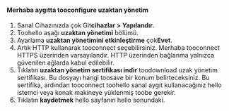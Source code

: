 
#### <a name="tooconfigure-remote-management-on-hello-device"></a>Merhaba aygıtta tooconfigure uzaktan yönetim
1. Sanal Cihazınızda çok Git**cihazlar > Yapılandır**.
2. Toohello aşağı **uzaktan yönetimi** bölümü.
3. Ayarlama **uzaktan yönetimini etkinleştirme** çok**Evet**.
4. Artık HTTP kullanarak tooconnect seçebilirsiniz. Merhaba tooconnect HTTPS üzerinden varsayılandır. HTTP üzerinden bağlanma yalnızca güvenilen ağlarda kabul edilebilir.
5. Tıklatın **uzaktan yönetim sertifikası indir** toodownload uzak yönetim sertifikası. Bu dosyayı hangi toosave bir konum belirteceksiniz. Bu sertifika, ardından tooconnect toohello sanal aygıt kullanacağınız hello istemci veya konak makineye yüklenmiş toobe gerekir.
6. Tıklatın **kaydetmek** hello sayfanın hello sonundaki.

